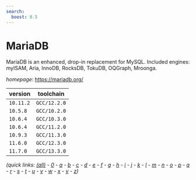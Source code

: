 ```yaml
---
search:
  boost: 0.5
---
```

# MariaDB

MariaDB is an enhanced, drop-in replacement for MySQL. Included engines: myISAM, Aria, InnoDB, RocksDB, TokuDB, OQGraph, Mroonga.

*homepage*: <https://mariadb.org/>

version | toolchain
--------|----------
``10.11.2`` | ``GCC/12.2.0``
``10.5.8`` | ``GCC/10.2.0``
``10.6.4`` | ``GCC/10.3.0``
``10.6.4`` | ``GCC/11.2.0``
``10.9.3`` | ``GCC/11.3.0``
``11.6.0`` | ``GCC/12.3.0``
``11.7.0`` | ``GCC/13.3.0``


*(quick links: [(all)](../index.md) - [0](../0/index.md) - [a](../a/index.md) - [b](../b/index.md) - [c](../c/index.md) - [d](../d/index.md) - [e](../e/index.md) - [f](../f/index.md) - [g](../g/index.md) - [h](../h/index.md) - [i](../i/index.md) - [j](../j/index.md) - [k](../k/index.md) - [l](../l/index.md) - [m](../m/index.md) - [n](../n/index.md) - [o](../o/index.md) - [p](../p/index.md) - [q](../q/index.md) - [r](../r/index.md) - [s](../s/index.md) - [t](../t/index.md) - [u](../u/index.md) - [v](../v/index.md) - [w](../w/index.md) - [x](../x/index.md) - [y](../y/index.md) - [z](../z/index.md))*


